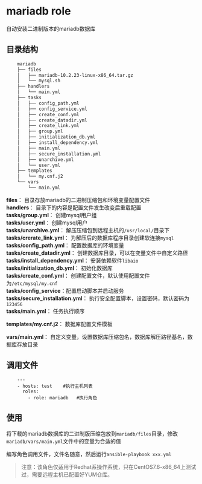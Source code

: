 # mariadb role #
自动安装二进制版本的mariadb数据库

## 目录结构 ##
```bash
    mariadb
    ├── files
    │   ├── mariadb-10.2.23-linux-x86_64.tar.gz
    │   └── mysql.sh
    ├── handlers
    │   └── main.yml
    ├── tasks
    │   ├── config_path.yml
    │   ├── config_service.yml
    │   ├── create_conf.yml
    │   ├── create_datadir.yml
    │   ├── create_link.yml
    │   ├── group.yml
    │   ├── initialization_db.yml
    │   ├── install_dependency.yml
    │   ├── main.yml
    │   ├── secure_installation.yml
    │   ├── unarchive.yml
    │   └── user.yml
    ├── templates
    │   └── my.cnf.j2
    └── vars
        └── main.yml
```

**files**： 目录存放mariadb的二进制压缩包和环境变量配置文件  
**handlers**： 目录下的内容是配置文件发生改变后重载配置  
**tasks/group.yml**： 创建mysql用户组  
**tasks/user.yml**： 创建mysql用户  
**tasks/unarchive.yml**： 解压压缩包到远程主机的`/usr/local/`目录下  
**tasks/crerate_link.yml**： 为解压后的数据库程序目录创建软连接`mysql`  
**tasks/config_path.yml**： 配置数据库的环境变量  
**tasks/create_datadir.yml**： 创建数据库目录，可以在变量文件中自定义路径  
**tasks/install_dependency.yml**： 安装依赖软件`libaio`  
**tasks/initialization_db.yml**： 初始化数据库  
**tasks/create_conf.yml**： 创建配置文件，默认使用配置文件为`/etc/mysql/my.cnf`  
**tasks/config_service**：配置启动脚本并启动服务  
**tasks/secure_installation.yml**： 执行安全配置脚本，设置密码，默认密码为`123456`  
**tasks/main.yml**： 任务执行顺序  

**templates/my.cnf.j2**： 数据库配置文件模板  

**vars/main.yml**： 自定义变量，设置数据库压缩包名，数据库解压路径基名，数据库存放目录  

## 调用文件 ##

```
    ---
    - hosts: test    #执行主机列表
      roles:
        - role: mariadb   #执行角色
```

## 使用 ##
将下载的mariadb数据库的二进制版压缩包放到`mariadb/files`目录，修改`mariadb/vars/main.yml`文件中的变量为合适的值  

编写角色调用文件，文件名随意，然后运行`ansible-playbook xxx.yml`  

> 注意：该角色仅适用于Redhat系操作系统，只在CentOS7.6-x86_64上测试过，需要远程主机已配置好YUM仓库。

